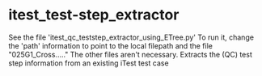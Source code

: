# itest_test-step_extractor
See the file 'itest_qc_teststep_extractor_using_ETree.py'
To run it, change the 'path' information to point to the local filepath and the file "025G1_Cross....."
The other files aren't necessary.
Extracts the (QC) test step information from an existing iTest test case
